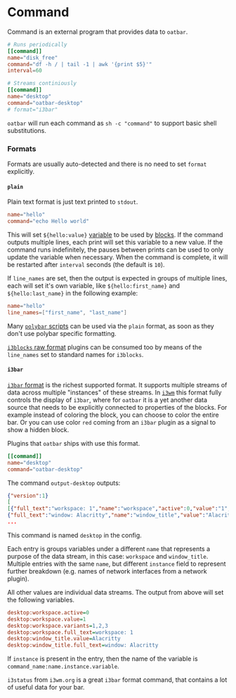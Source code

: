 # Command

Command is an external program that provides data to `oatbar`.

```toml
# Runs periodically
[[command]]
name="disk_free"
command="df -h / | tail -1 | awk '{print $5}'"
interval=60

# Streams continiously
[[command]]
name="desktop"
command="oatbar-desktop"
# format="i3bar"
```

`oatbar` will run each command as `sh -c "command"` to support basic shell
substitutions.

### Formats

Formats are usually auto-detected and there is no need to set `format` explicitly.

#### `plain`

Plain text format is just text printed to `stdout`.

```toml
name="hello"
command="echo Hello world"
```

This will set `${hello:value}` [variable](./variable.md) to be used 
by [blocks](./block.md). If the command outputs multiple lines, each print
will set this variable to a new value. If the command runs indefinitely, the 
pauses between prints can be used to only update the variable when necessary.
When the command is complete, it will be restarted after `interval`
seconds (the default is `10`).

If `line_names` are set, then the output is expected in groups of
multiple lines, each will set it's own variable, like `${hello:first_name}` and
`${hello:last_name}` in the following example:

```toml
name="hello"
line_names=["first_name", "last_name"]
```

Many [`polybar` scripts](https://github.com/polybar/polybar-scripts) can be
used via the `plain` format, as soon as they don't use polybar specific
formatting.

[`i3blocks` raw format](https://vivien.github.io/i3blocks/#_format) plugins
can be consumed too by means of the `line_names` set to standard names for
`i3blocks`.

#### `i3bar`

[`i3bar` format](https://oatbar.app/index.html) is the richest supported format.
It supports multiple streams of data across multiple "instances" of these streams.
In [`i3wm`](i3wm.org) this format fully controls the display of `i3bar`, where
for `oatbar` it is a yet another data source that needs to be explicitly
connected to properties of the blocks. For example instead of coloring 
the block, you can choose to color the entire bar. Or you can use color `red` coming 
from an `i3bar` plugin as a signal to show a hidden block.

Plugins that `oatbar` ships with use this format.

```toml
[[command]]
name="desktop"
command="oatbar-desktop"
```

The command `output-desktop` outputs:

```json
{"version":1}
[
[{"full_text":"workspace: 1","name":"workspace","active":0,"value":"1","variants":"1,2,3"},
{"full_text":"window: Alacritty","name":"window_title","value":"Alacritty"}],
...
```

This command is named `desktop` in the config. 

Each entry is groups variables under a different `name` that
represents a purpose of the data stream, in this case: `workspace` 
and `window_title`. Multiple entries with the same `name`, but different 
`instance` field to represent further breakdown (e.g. names of 
network interfaces from a network plugin).

All other values are individual data streams. The output from above will set
the following variables.

```ini
desktop:workspace.active=0
desktop:workspace.value=1
desktop:workspace.variants=1,2,3
desktop:workspace.full_text=workspace: 1
desktop:window_title.value=Alacritty
desktop:window_title.full_text=window: Alacritty
```

If `instance` is present in the entry, then the name of the variable is 
`command_name:name.instance.variable`.

`i3status` from `i3wm.org` is a great `i3bar` format command, that contains
a lot of useful data for your bar.

